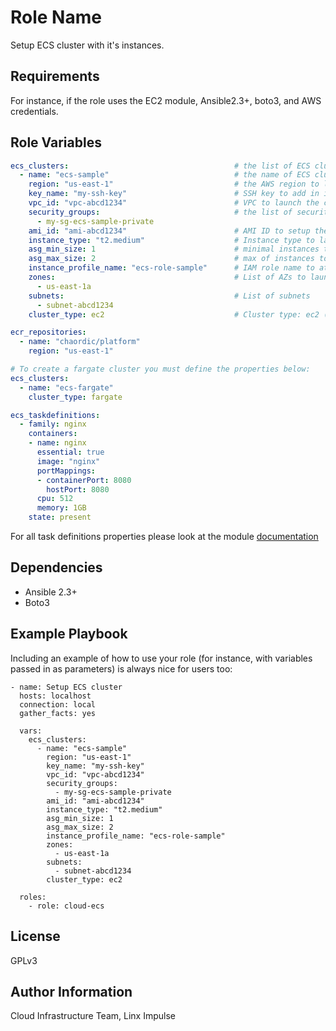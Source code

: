 Role Name
=========

Setup ECS cluster with it's instances.

Requirements
------------

For instance, if the role uses the EC2 module, Ansible2.3+, boto3, and AWS credentials.

Role Variables
--------------

```yaml
ecs_clusters:                                     # the list of ECS cluster configurations to launch
  - name: "ecs-sample"                            # the name of ECS cluster
    region: "us-east-1"                           # the AWS region to launch ECS cluster
    key_name: "my-ssh-key"                        # SSH key to add in instances
    vpc_id: "vpc-abcd1234"                        # VPC to launch the cluster
    security_groups:                              # the list of security groups to attach to the cluster instances
      - my-sg-ecs-sample-private
    ami_id: "ami-abcd1234"                        # AMI ID to setup the Launch Configuration Group
    instance_type: "t2.medium"                    # Instance type to launch the cluster
    asg_min_size: 1                               # minimal instances to setup LCG
    asg_max_size: 2                               # max of instances to setup LCG
    instance_profile_name: "ecs-role-sample"      # IAM role name to attach to the instance
    zones:                                        # List of AZs to launch instances
      - us-east-1a
    subnets:                                      # List of subnets
      - subnet-abcd1234
    cluster_type: ec2                             # Cluster type: ec2 (defaut value) or fargate

ecr_repositories:
  - name: "chaordic/platform"
    region: "us-east-1"

# To create a fargate cluster you must define the properties below:
ecs_clusters:
  - name: "ecs-fargate"
    cluster_type: fargate
```

```yml
ecs_taskdefinitions:
  - family: nginx
    containers:
    - name: nginx
      essential: true
      image: "nginx"
      portMappings:
      - containerPort: 8080
        hostPort: 8080
      cpu: 512
      memory: 1GB
    state: present
```
For all task definitions properties please look at the module [documentation](https://docs.ansible.com/ansible/latest/modules/ecs_taskdefinition_module.html)


Dependencies
------------

* Ansible 2.3+
* Boto3

Example Playbook
----------------

Including an example of how to use your role (for instance, with variables passed in as parameters) is always nice for users too:

    - name: Setup ECS cluster
      hosts: localhost
      connection: local
      gather_facts: yes

      vars:
        ecs_clusters:
          - name: "ecs-sample"
            region: "us-east-1"
            key_name: "my-ssh-key"
            vpc_id: "vpc-abcd1234"
            security_groups:
              - my-sg-ecs-sample-private
            ami_id: "ami-abcd1234"
            instance_type: "t2.medium"
            asg_min_size: 1
            asg_max_size: 2
            instance_profile_name: "ecs-role-sample"
            zones:
              - us-east-1a
            subnets:
              - subnet-abcd1234
            cluster_type: ec2

      roles:
        - role: cloud-ecs

License
-------

GPLv3

Author Information
------------------

Cloud Infrastructure Team, Linx Impulse
